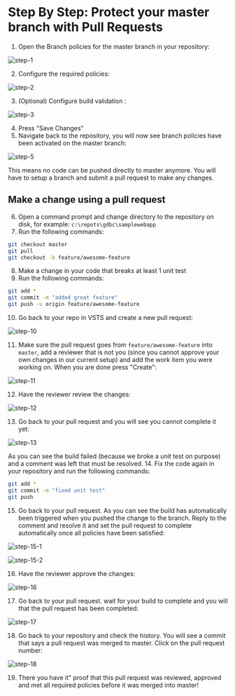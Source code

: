 # Step By Step: Protect your master branch with Pull Requests #

1. Open the Branch policies for the master branch in your repository:

![step-1](images/step-1.png)

2. Configure the required policies:

![step-2](images/step-2.png)

3. (Optional) Configure build validation :

![step-3](images/step-3.png)

4. Press "Save Changes"
5. Navigate back to the repository, you will now see branch policies have been activated on the master branch:

![step-5](images/step-5.png)

This means no code can be pushed directly to master anymore. You will have to setup a branch and submit a pull request to make any changes.

## Make a change using a pull request
6. Open a command prompt and change directory to the repository on disk, for example: `c:\repots\gdbc\samplewebapp`
7. Run the following commands:

```bash
git checkout master
git pull
git checkout -b feature/awesome-feature
```

8. Make a change in your code that breaks at least 1 unit test
9. Run the following commands:

```bash
git add *
git commit -m "added great feature"
git push -u origin feature/awesome-feature
```

10. Go back to your repo in VSTS and create a new pull request:

![step-10](images/step-10.png)

11. Make sure the pull request goes from `feature/awesome-feature` into `master`, add a reviewer that is not you (since you cannot approve your own changes in our current setup) and add the work item you were working on. When you are done press "Create":

![step-11](images/step-11.png)

12. Have the reviewer review the changes:

![step-12](images/step-12.png)

13. Go back to your pull request and you will see you cannot complete it yet:

![step-13](images/step-13.png)

As you can see the build failed (because we broke a unit test on purpose) and a comment was left that must be resolved.
14. Fix the code again in your repository and run the following commands:

```bash
git add *
git commit -m "fixed unit test"
git push
```

15. Go back to your pull request. As you can see the build has automatically been triggered when you pushed the change to the branch. Reply to the comment and resolve it and set the pull request to complete automatically once all policies have been satisfied:

![step-15-1](images/step-15-1.png)

![step-15-2](images/step-15-2.png)

16. Have the reviewer approve the changes:

![step-16](images/step-16.png)

17. Go back to your pull request. wait for your build to complete and you will that the pull request has been completed:

![step-17](images/step-17.png)

18. Go back to your repository and check the history. You will see a commit that says a pull request was merged to master. Click on the pull request number:

![step-18](images/step-18.png)

19. There you have it" proof that this pull request was reviewed, approved and met all required policies before it was merged into master!